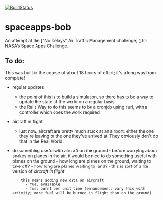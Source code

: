 [![BuildStatus](https://secure.travis-ci.org/tolien/spaceapps-bob.png)](http://travis-ci.org/tolien/spaceapps-bob)

spaceapps-bob
=============
An attempt at the ["No Delays" Air Traffic Management challenge] [1] for NASA's Space Apps Challenge.

To do:
------

This was built in the course of about 18 hours of effort; it's a long way from complete!

- regular updates
	- the point of this is to build a simulation, so there has to be a way to update the state of the world on a regular basis
	- the Rails Way to do this seems to be a cronjob using curl, with a controller which does the work required
		
- aircraft in flight
	- just now, aircraft are pretty much stuck at an airport, either the one they're leaving or the one they've arrived at. They obviously don't do that in the Real World.	
	
- do something useful with aircraft on the ground
		- before worrying about ~~snakes on~~ planes in the air, it would be nice to do something useful with planes on the ground
		- how long are planes on the ground, waiting to take off?
		- how long are planes waiting to land?
			- this is sort of a lite version of *aircraft in flight*
			
		- this means adding new data on aircraft
			- fuel available
			- fuel burnt per unit time (enhancement: vary this with activity; more fuel will be burned in flight than on the ground)

[1]: http://spaceappschallenge.org/challenge/no-delays-air-traffic-management/